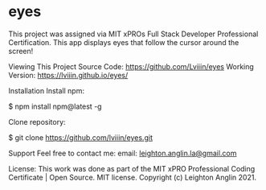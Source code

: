 # eyes
 
This project was assigned via MIT xPROs Full Stack Developer Professional Certification. This app displays eyes that follow the cursor around the screen!

Viewing This Project
Source Code: https://github.com/Lviiin/eyes
Working Version: https://lviiin.github.io/eyes/

Installation
Install npm:

$ npm install npm@latest -g

Clone repository:

$ git clone https://github.com/lviiin/eyes.git

Support
Feel free to contact me:
email: leighton.anglin.la@gmail.com

License:
This work was done as part of the MIT xPRO Professional Coding Certificate | 
Open Source. MIT license.
Copyright (c) Leighton Anglin 2021.